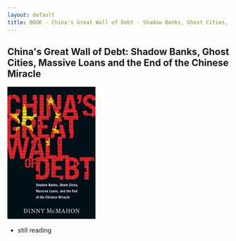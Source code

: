 ```yaml
---
layout: default
title: BOOK - China's Great Wall of Debt - Shadow Banks, Ghost Cities, Massive Loans and the End of the Chinese Miracle
---
```


## China's Great Wall of Debt: Shadow Banks, Ghost Cities, Massive Loans and the End of the Chinese Miracle



<img src="/photos/books/china-great-wall-debt.jpg" height ="300" alt="China's Great Wall of Debt: Shadow Banks, Ghost Cities, Massive Loans, and the End of the Chinese Miracle">

- still reading
